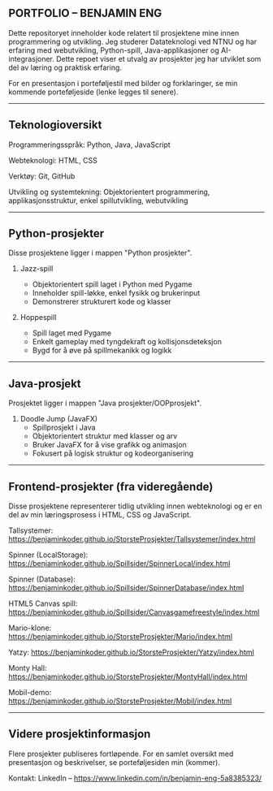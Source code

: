 PORTFOLIO – BENJAMIN ENG
------------------------------------------------------------

Dette repositoryet inneholder kode relatert til prosjektene mine innen programmering og utvikling. Jeg studerer Datateknologi ved NTNU og har erfaring med webutvikling, Python-spill, Java-applikasjoner og AI-integrasjoner. Dette repoet viser et utvalg av prosjekter jeg har utviklet som del av læring og praktisk erfaring.

For en presentasjon i porteføljestil med bilder og forklaringer, se min kommende porteføljeside (lenke legges til senere).

------------------------------------------------------------
Teknologioversikt
------------------------------------------------------------

Programmeringsspråk:
Python, Java, JavaScript

Webteknologi:
HTML, CSS

Verktøy:
Git, GitHub

Utvikling og systemtekning:
Objektorientert programmering, applikasjonsstruktur, enkel spillutvikling, webutvikling

------------------------------------------------------------
Python-prosjekter
------------------------------------------------------------

Disse prosjektene ligger i mappen "Python prosjekter".

1. Jazz-spill
   - Objektorientert spill laget i Python med Pygame
   - Inneholder spill-løkke, enkel fysikk og brukerinput
   - Demonstrerer strukturert kode og klasser

2. Hoppespill
   - Spill laget med Pygame
   - Enkelt gameplay med tyngdekraft og kollisjonsdeteksjon
   - Bygd for å øve på spillmekanikk og logikk

------------------------------------------------------------
Java-prosjekt
------------------------------------------------------------

Prosjektet ligger i mappen "Java prosjekter/OOPprosjekt".

1. Doodle Jump (JavaFX)
   - Spillprosjekt i Java
   - Objektorientert struktur med klasser og arv
   - Bruker JavaFX for å vise grafikk og animasjon
   - Fokusert på logisk struktur og kodeorganisering

------------------------------------------------------------
Frontend-prosjekter (fra videregående)
------------------------------------------------------------

Disse prosjektene representerer tidlig utvikling innen webteknologi og er en del av min læringsprosess i HTML, CSS og JavaScript.

Tallsystemer:
https://benjaminkoder.github.io/StorsteProsjekter/Tallsystemer/index.html

Spinner (LocalStorage):
https://benjaminkoder.github.io/Spillsider/SpinnerLocal/index.html

Spinner (Database):
https://benjaminkoder.github.io/Spillsider/SpinnerDatabase/index.html

HTML5 Canvas spill:
https://benjaminkoder.github.io/Spillsider/Canvasgamefreestyle/index.html

Mario-klone:
https://benjaminkoder.github.io/StorsteProsjekter/Mario/index.html

Yatzy:
https://benjaminkoder.github.io/StorsteProsjekter/Yatzy/index.html

Monty Hall:
https://benjaminkoder.github.io/StorsteProsjekter/MontyHall/index.html

Mobil-demo:
https://benjaminkoder.github.io/StorsteProsjekter/Mobil/index.html

------------------------------------------------------------
Videre prosjektinformasjon
------------------------------------------------------------

Flere prosjekter publiseres fortløpende. For en samlet oversikt med presentasjon og beskrivelser, se porteføljesiden min (kommer).

Kontakt:
LinkedIn – https://www.linkedin.com/in/benjamin-eng-5a8385323/

